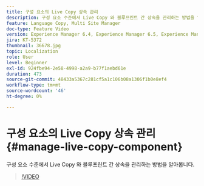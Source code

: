```yaml
---
title: 구성 요소의 Live Copy 상속 관리
description: 구성 요소 수준에서 Live Copy 와 블루프린트 간 상속을 관리하는 방법을 알아봅니다
feature: Language Copy, Multi Site Manager
doc-type: Feature Video
version: Experience Manager 6.4, Experience Manager 6.5, Experience Manager as a Cloud Service
jira: KT-5372
thumbnail: 36678.jpg
topic: Localization
role: User
level: Beginner
exl-id: 924fbe94-2e58-4998-a2a9-b77f1aebd61e
duration: 473
source-git-commit: 48433a5367c281cf5a1c106b08a1306f1b0e8ef4
workflow-type: tm+mt
source-wordcount: '46'
ht-degree: 0%

---
```


# 구성 요소의 Live Copy 상속 관리 {#manage-live-copy-component}

구성 요소 수준에서 Live Copy 와 블루프린트 간 상속을 관리하는 방법을 알아봅니다.

>[!VIDEO](https://video.tv.adobe.com/v/41602?quality=12&learn=on&captions=kor)
